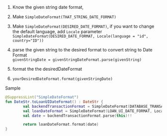 1. Know the given string date format, 

2. Make `SimpleDateFormat(THAT_STRING_DATE_FORMAT)`

3. Make `SimpleDateFormat(DESIRED_DATE_FORMAT)`, if you want to change the default language, add `Locale` parameter 
`SimpleDateFormat(DESIRED_DATE_FORMAT, Locale(language = "id", country="ID"))`

4. parse the given string to the desired format to convert string to Date Format  
`givenStringDate = givenStringDateFormat.parse(givenString)`
5. format the the desiredDateFormat
6. `yourDesiredDateFormat.format(givenStringDate)`
  
  
Sample

```kotlin
@SuppressLint("SimpleDateFormat")
fun DateStr.toLoanUIDateFormat() : DateStr {
        val backendTransactionFormat = SimpleDateFormat(DATABASE_TRANSACTION_DATE_TIME_FORMAT)
        val loanDateFormat = SimpleDateFormat(LOAN_UI_DATE_FORMAT, Locale("id", "ID"))
        val date = backendTransactionFormat.parse(this)!!

        return loanDateFormat.format(date)
}
```
